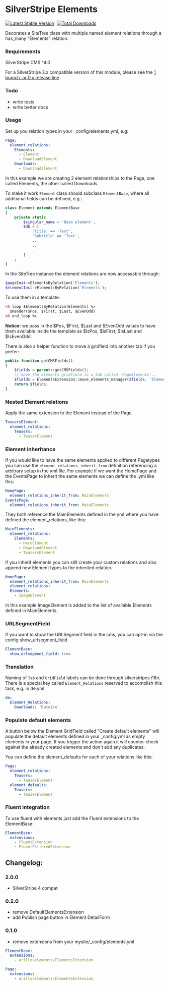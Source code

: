 # SilverStripe Elements

[![Latest Stable Version](https://poser.pugx.org/arillo/silverstripe-elements/v/stable?format=flat)](https://packagist.org/packages/arillo/silverstripe-elements)&nbsp;
[![Total Downloads](https://poser.pugx.org/arillo/silverstripe-elements/downloads?format=flat)](https://packagist.org/packages/arillo/silverstripe-elements)

Decorates a SiteTree class with multiple named element relations through a has_many "Elements" relation.

### Requirements

SilverStripe CMS ^4.0

For a SilverStripe 3.x compatible version of this module, please see the [1 branch, or 0.x release line](https://github.com/arillo/silverstripe-elements/tree/1.x).

### Todo

* write tests
* write better docs

### Usage

Set up you relation types in your \_config/elements.yml, e.g:

```yml
Page:
  element_relations:
    Elements:
      - Element
      - DownloadElement
    Downloads:
      - DownloadElement
```

In this example we are creating 2 element relationships to the Page, one called Elements, the other called Downloads.

To make it work `Element` class should subclass `ElementBase`, where all additional fields can be defined, e.g.:

```php
class Element extends ElementBase
{
    private static
        $singular_name = 'Base element',
        $db = [
            'Title' => 'Text',
            'Subtitle' => 'Text',
            ...
            ..
            .
        ]
    ;
}
```

In the SiteTree instance the element relations are now accessable through:

```php
$pageInst->ElementsByRelation('Elements');
$elementInst->ElementsByRelation('Elements');
```

To use them in a template:

```html
<% loop $ElementsByRelation(Elements) %>
  $Render($Pos, $First, $Last, $EvenOdd)
<% end_loop %>
```

**Notice:** we pass in the $Pos, $First, $Last and $EvenOdd values to have them available inside the template as $IsPos, $IsFirst, $IsLast and $IsEvenOdd.

There is also a helper function to move a gridfield into another tab if you prefer:

```php
public function getCMSFields()
{
    $fields = parent::getCMSFields();
    // move the elements gridfield to a tab called 'PageElements'..
    $fields = ElementsExtension::move_elements_manager($fields, 'Elements', 'Root.PageElements');
    return $fields;
}
```

### Nested Element relations

Apply the same extension to the Element instead of the Page.

```yml
TeasersElement:
  element_relations:
    Teasers:
      - TeaserElement
```

### Element inheritance

If you would like to have the same elements applied to different Pagetypes you can use the `element_relations_inherit_from` definition referencing a arbitrary setup in the yml file. For example if we want the HomePage and the EventsPage to inherit the same elements we can define the .yml like this:

```yml
HomePage:
  element_relations_inherit_from: MainElements
EventsPage:
  element_relations_inherit_from: MainElements
```

They both reference the MainElements defined in the yml where you have defined the element_relations, like this:

```yml
MainElements:
  element_relations:
    Elements:
      - HeroElement
      - DownloadElement
      - TeasersElement
```

If you inherit elements you can still create your custom relations and also append new Element types to the inherited relation.

```yml
HomePage:
  element_relations_inherit_from: MainElements
  element_relations:
  Elements:
    - ImageElement
```

In this example ImageElement is added to the list of available Elements defined in MainElements.

### URLSegmentField

If you want to show the URLSegment field in the cms, you can opt-in via the config show_urlsegment_field

```yml
ElementBase:
  show_urlsegment_field: true
```

### Translation

Naming of `Tab` and `GridField` labels can be done through silverstripes i18n.
There is a special key called `Element_Relations` reserved to accomplish this task, e.g. in de.yml:

```yml
de:
  Element_Relations:
    Downloads: 'Dateien'
```

### Populate default elements

A button below the Element GridField called "Create default elements" will populate the default elements defined in your \_config.yml as empty elements in your page. If you trigger the action again it will counter-check against the already created elements and don't add any duplicates.

You can define the element_defaults for each of your relations like this:

```yml
Page:
  element_relations:
    Teasers:
      - TeaserElement
  element_defaults:
    Teasers:
      - TeaserElement
```

### Fluent integration

To use fluent with elements just add the Fluent extensions to the ElementBase:

```yml
ElementBase:
  extensions:
    - FluentExtension
    - FluentFilteredExtension
```

## Changelog:

### 2.0.0

* SilverStripe 4 compat

### 0.2.0

* remove DefaultElementsExtension
* add Publish page button in Element DetailForm

### 0.1.0

* remove extensions from your mysite/\_config/elements.yml

```yml
ElementBase:
  extensions:
    - arillo\elements\ElementsExtension

Page:
  extensions:
    - arillo\elements\ElementsExtension
```
